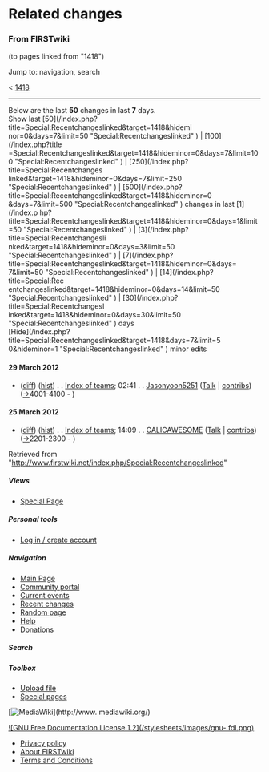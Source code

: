 

# Related changes

### From FIRSTwiki

(to pages linked from "1418")

Jump to: navigation, search

&lt; [1418](/index.php?title=1418&redirect=no "1418" )  

* * *

Below are the last **50** changes in last **7** days.  
Show last [50](/index.php?title=Special:Recentchangeslinked&target=1418&hidemi
nor=0&days=7&limit=50 "Special:Recentchangeslinked" ) | [100](/index.php?title
=Special:Recentchangeslinked&target=1418&hideminor=0&days=7&limit=100
"Special:Recentchangeslinked" ) | [250](/index.php?title=Special:Recentchanges
linked&target=1418&hideminor=0&days=7&limit=250 "Special:Recentchangeslinked"
) | [500](/index.php?title=Special:Recentchangeslinked&target=1418&hideminor=0
&days=7&limit=500 "Special:Recentchangeslinked" ) changes in last [1](/index.p
hp?title=Special:Recentchangeslinked&target=1418&hideminor=0&days=1&limit=50
"Special:Recentchangeslinked" ) | [3](/index.php?title=Special:Recentchangesli
nked&target=1418&hideminor=0&days=3&limit=50 "Special:Recentchangeslinked" ) |
[7](/index.php?title=Special:Recentchangeslinked&target=1418&hideminor=0&days=
7&limit=50 "Special:Recentchangeslinked" ) | [14](/index.php?title=Special:Rec
entchangeslinked&target=1418&hideminor=0&days=14&limit=50
"Special:Recentchangeslinked" ) | [30](/index.php?title=Special:Recentchangesl
inked&target=1418&hideminor=0&days=30&limit=50 "Special:Recentchangeslinked" )
days  
[Hide](/index.php?title=Special:Recentchangeslinked&target=1418&days=7&limit=5
0&hideminor=1 "Special:Recentchangeslinked" ) minor edits

#### 29 March 2012

  * ([diff](/index.php?title=Index_of_teams&curid=708&diff=95466&oldid=95026 "Index of teams" )) ([hist](/index.php?title=Index_of_teams&curid=708&action=history "Index of teams" )) . . [Index of teams](/index.php/Index_of_teams "Index of teams" ); 02:41 . . [Jasonyoon5251](/index.php?title=User:Jasonyoon5251&action=edit "User:Jasonyoon5251" ) ([Talk](/index.php?title=User_talk:Jasonyoon5251&action=edit "User talk:Jasonyoon5251" ) | [contribs](/index.php?title=Special:Contributions&target=Jasonyoon5251 "Special:Contributions" )) ([→](/index.php/Index_of_teams#4001-4100 "Index of teams" )4001-4100 - )

#### 25 March 2012

  * ([diff](/index.php?title=Index_of_teams&curid=708&diff=95026&oldid=92521 "Index of teams" )) ([hist](/index.php?title=Index_of_teams&curid=708&action=history "Index of teams" )) . . [Index of teams](/index.php/Index_of_teams "Index of teams" ); 14:09 . . [CALICAWESOME](/index.php?title=User:CALICAWESOME&action=edit "User:CALICAWESOME" ) ([Talk](/index.php/User_talk:CALICAWESOME "User talk:CALICAWESOME" ) | [contribs](/index.php?title=Special:Contributions&target=CALICAWESOME "Special:Contributions" )) ([→](/index.php/Index_of_teams#2201-2300 "Index of teams" )2201-2300 - )

Retrieved from
"<http://www.firstwiki.net/index.php/Special:Recentchangeslinked>"

##### Views

  * [Special Page](/index.php/Special:Recentchangeslinked/1418)

##### Personal tools

  * [Log in / create account](/index.php?title=Special:Userlogin&returnto=Special:Recentchangeslinked)

[](/index.php/Main_Page "Main Page" )

##### Navigation

  * [Main Page](/index.php/Main_Page)
  * [Community portal](/index.php/FIRSTwiki:Community_portal)
  * [Current events](/index.php/Current_events)
  * [Recent changes](/index.php/Special:Recentchanges)
  * [Random page](/index.php/Special:Random)
  * [Help](/index.php/FIRSTwiki:Help)
  * [Donations](/index.php/FIRSTwiki:Site_support)

##### Search



##### Toolbox

  * [Upload file](/index.php/Special:Upload)
  * [Special pages](/index.php/Special:Specialpages)

[![MediaWiki](/skins/common/images/poweredby_mediawiki_88x31.png)](http://www.
mediawiki.org/)

[![GNU Free Documentation License 1.2](/stylesheets/images/gnu-
fdl.png)](http://www.gnu.org/copyleft/fdl.html)

  * [Privacy policy](/index.php/FIRSTwiki:Privacy_policy "FIRSTwiki:Privacy policy" )
  * [About FIRSTwiki](/index.php/FIRSTwiki:About "FIRSTwiki:About" )
  * [Terms and Conditions](/index.php/FIRSTwiki:Terms_and_conditions "FIRSTwiki:Terms and conditions" )

